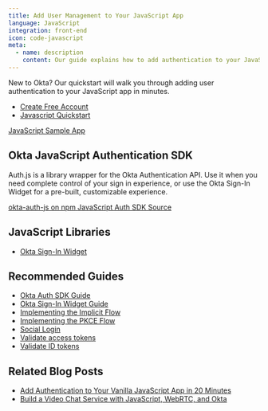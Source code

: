 ```yaml
---
title: Add User Management to Your JavaScript App
language: JavaScript
integration: front-end
icon: code-javascript
meta:
  - name: description
    content: Our guide explains how to add authentication to your JavaScript app and customize the sign-in experience.
---
```


New to Okta? Our quickstart will walk you through adding user authentication to your JavaScript app in minutes.

<ul class='language-ctas'>
	<li>
		<a href='https://developer.okta.com/signup/' class='Button--red' data-proofer-ignore>
			<span>Create Free Account</span>
		</a>
	</li>
	<li>
		<a href='/quickstart/#/widget' class='Button--blue' data-proofer-ignore>
			<span>Javascript Quickstart</span>
		</a>
	</li>
</ul>

<a href='https://github.com/okta/samples-nodejs-express-4/tree/master/custom-login'>
	<span class='fa fa-github'></span> <span>JavaScript Sample App</span>
</a>

## Okta JavaScript Authentication SDK

Auth.js is a library wrapper for the Okta Authentication API. Use it when you need complete control of your sign in experience, or use the Okta Sign-In Widget for a pre-built, customizable experience.

<a href='https://www.npmjs.com/package/@okta/okta-auth-js' class="language-reference">
	<span class='icon download-16'></span> <span>okta-auth-js on npm</span>
</a>

<a href='https://github.com/okta/okta-auth-js'>
	<span class='fa fa-github'></span> <span>JavaScript Auth SDK Source</span>
</a>

## JavaScript Libraries

<ul class="language-libraries">
	<li>
		<i class='fa fa-github'></i>
		<a href="https://github.com/okta/okta-signin-widget">
			<span>Okta Sign-In Widget</span>
		</a>
	</li>
</ul>

## Recommended Guides


- [Okta Auth SDK Guide](/code/javascript/okta_auth_sdk/)
- [Okta Sign-In Widget Guide](/code/javascript/okta_sign-in_widget/)
- [Implementing the Implicit Flow](/docs/guides/implement-implicit/)
- [Implementing the PKCE Flow](/docs/guides/implement-auth-code-pkce/)
- [Social Login](/docs/concepts/social-login/)
- [Validate access tokens](/docs/guides/validate-access-tokens)
- [Validate ID tokens](/docs/guides/validate-id-tokens)

## Related Blog Posts


- [Add Authentication to Your Vanilla JavaScript App in 20 Minutes](/blog/2018/06/05/authentication-vanilla-js)
- [Build a Video Chat Service with JavaScript, WebRTC, and Okta](/blog/2018/05/08/build-video-chat-app-with-javascript-webrtc-and-okta)


